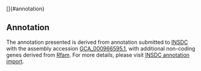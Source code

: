 []{#annotation}

Annotation
----------

The annotation presented is derived from annotation submitted to
[INSDC](http://www.insdc.org) with the assembly accession
[GCA\_000966595.1](http://www.ebi.ac.uk/ena/data/view/GCA_000966595.1),
with additional non-coding genes derived from
[Rfam](http://rfam.xfam.org/). For more details, please visit [INSDC
annotation
import](http://ensemblgenomes.org/info/data/insdc_annotation).
